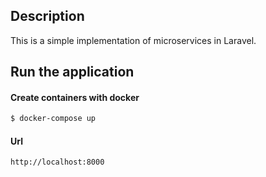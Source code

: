 ## Description

This is a simple implementation of microservices in Laravel.

## Run the application

#### Create containers with docker

```bash
$ docker-compose up
```

#### Url

```
http://localhost:8000
```